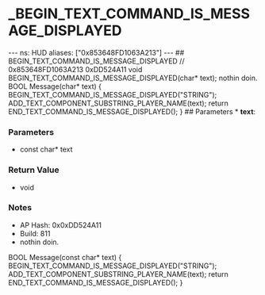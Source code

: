 # _BEGIN_TEXT_COMMAND_IS_MESSAGE_DISPLAYED

--- ns: HUD aliases: ["0x853648FD1063A213"] --- ## BEGIN_TEXT_COMMAND_IS_MESSAGE_DISPLAYED  // 0x853648FD1063A213 0xDD524A11 void BEGIN_TEXT_COMMAND_IS_MESSAGE_DISPLAYED(char* text);  nothin doin. BOOL Message(char* text) { BEGIN_TEXT_COMMAND_IS_MESSAGE_DISPLAYED("STRING"); ADD_TEXT_COMPONENT_SUBSTRING_PLAYER_NAME(text); return END_TEXT_COMMAND_IS_MESSAGE_DISPLAYED(); }  ## Parameters * **text**:

### Parameters
* const char* text

### Return Value
* void

### Notes
* AP Hash: 0x0xDD524A11
* Build: 811
* nothin doin. 

BOOL Message(const char* text)
   {
     BEGIN_TEXT_COMMAND_IS_MESSAGE_DISPLAYED("STRING");
      ADD_TEXT_COMPONENT_SUBSTRING_PLAYER_NAME(text);
       return END_TEXT_COMMAND_IS_MESSAGE_DISPLAYED();
   }

